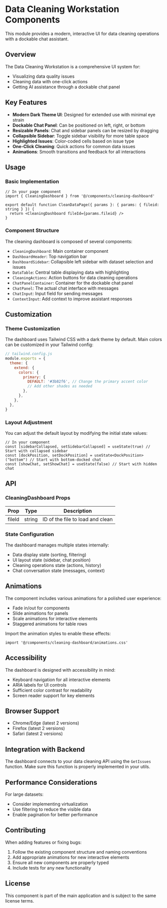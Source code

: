 # Data Cleaning Workstation Components

This module provides a modern, interactive UI for data cleaning operations with a dockable chat assistant.

## Overview

The Data Cleaning Workstation is a comprehensive UI system for:
- Visualizing data quality issues
- Cleaning data with one-click actions
- Getting AI assistance through a dockable chat panel

## Key Features

- **Modern Dark Theme UI**: Designed for extended use with minimal eye strain
- **Dockable Chat Panel**: Can be positioned on left, right, or bottom
- **Resizable Panels**: Chat and sidebar panels can be resized by dragging
- **Collapsible Sidebar**: Toggle sidebar visibility for more table space
- **Highlighted Issues**: Color-coded cells based on issue type
- **One-Click Cleaning**: Quick actions for common data issues
- **Animations**: Smooth transitions and feedback for all interactions

## Usage

### Basic Implementation

```tsx
// In your page component
import { CleaningDashboard } from '@/components/cleaning-dashboard'

export default function CleanDataPage({ params }: { params: { fileid: string } }) {
  return <CleaningDashboard fileId={params.fileid} />
}
```

### Component Structure

The cleaning dashboard is composed of several components:

- `CleaningDashboard`: Main container component
- `DashboardHeader`: Top navigation bar
- `DashboardSidebar`: Collapsible left sidebar with dataset selection and issues
- `DataTable`: Central table displaying data with highlighting
- `CleaningActions`: Action buttons for data cleaning operations
- `ChatPanelContainer`: Container for the dockable chat panel
- `ChatPanel`: The actual chat interface with messages
- `ChatInput`: Input field for sending messages
- `ContextInput`: Add context to improve assistant responses

## Customization

### Theme Customization

The dashboard uses Tailwind CSS with a dark theme by default. Main colors can be customized in your Tailwind config:

```js
// tailwind.config.js
module.exports = {
  theme: {
    extend: {
      colors: {
        primary: {
          DEFAULT: '#3b82f6', // Change the primary accent color
          // Add other shades as needed
        },
      },
    },
  },
}
```

### Layout Adjustment

You can adjust the default layout by modifying the initial state values:

```tsx
// In your component
const [sidebarCollapsed, setSidebarCollapsed] = useState(true) // Start with collapsed sidebar
const [dockPosition, setDockPosition] = useState<DockPosition>("bottom") // Start with bottom-docked chat
const [showChat, setShowChat] = useState(false) // Start with hidden chat
```

## API

### CleaningDashboard Props

| Prop | Type | Description |
|------|------|-------------|
| fileId | string | ID of the file to load and clean |

### State Configuration

The dashboard manages multiple states internally:

- Data display state (sorting, filtering)
- UI layout state (sidebar, chat position)
- Cleaning operations state (actions, history)
- Chat conversation state (messages, context)

## Animations

The component includes various animations for a polished user experience:

- Fade in/out for components
- Slide animations for panels
- Scale animations for interactive elements
- Staggered animations for table rows

Import the animation styles to enable these effects:

```tsx
import '@/components/cleaning-dashboard/animations.css'
```

## Accessibility

The dashboard is designed with accessibility in mind:

- Keyboard navigation for all interactive elements
- ARIA labels for UI controls
- Sufficient color contrast for readability
- Screen reader support for key elements

## Browser Support

- Chrome/Edge (latest 2 versions)
- Firefox (latest 2 versions)
- Safari (latest 2 versions)

## Integration with Backend

The dashboard connects to your data cleaning API using the `GetIssues` function. Make sure this function is properly implemented in your utils.

## Performance Considerations

For large datasets:
- Consider implementing virtualization
- Use filtering to reduce the visible data
- Enable pagination for better performance

## Contributing

When adding features or fixing bugs:
1. Follow the existing component structure and naming conventions
2. Add appropriate animations for new interactive elements
3. Ensure all new components are properly typed
4. Include tests for any new functionality

## License

This component is part of the main application and is subject to the same license terms. 